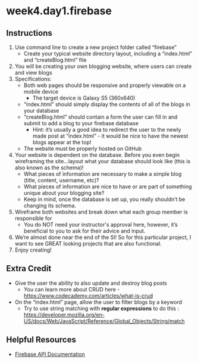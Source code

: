 # week4.day1.firebase

## Instructions
1. Use command line to create a new project folder called “firebase”
   - Create your typical website directory layout, including a “index.html” and “createBlog.html” file
2. You will be creating your own blogging website, where users can create and view blogs
3. Specifications:
   - Both web pages should be responsive and properly viewable on a mobile device
     - The target device is Galaxy S5 (360x640)
   - “index.html” should simply display the contents of all of the blogs in your database
   - “createBlog.html” should contain a form the user can fill in and submit to add a blog to your firebase database
     - Hint: it’s usually a good idea to redirect the user to the newly made post at “index.html” - it would be nice to have the newest blogs appear at the top!
   - The website must be properly hosted on GitHub
4. Your website is dependent on the database. Before you even begin wireframing the site...layout what your database should look like (this is also known as the schema)!
   - What pieces of information are necessary to make a simple blog (title, content, username, etc)?
   - What pieces of information are nice to have or are part of something unique about your blogging site?
   - Keep in mind, once the database is set up, you really shouldn’t be changing its schema.
5. Wireframe both websites and break down what each group member is responsible for
   - You do NOT need your instructor's approval here, however, it’s beneficial to you to ask for their advice and input.
6. We’re almost done near the end of the SI! So for this particular project, I want to see GREAT looking projects that are also functional.
7. Enjoy creating!

## Extra Credit
- Give the user the ability to also update and destroy blog posts
   - You can learn more about CRUD here - https://www.codecademy.com/articles/what-is-crud
- On the “index.html” page, allow the user to filter blogs by a keyword
   - Try to use string matching with **regular expressions** to do this : https://developer.mozilla.org/en-US/docs/Web/JavaScript/Reference/Global_Objects/String/match

## Helpful Resources
- [Firebase API Documentation](https://firebase.google.com/docs/reference/js/firebase.database)
